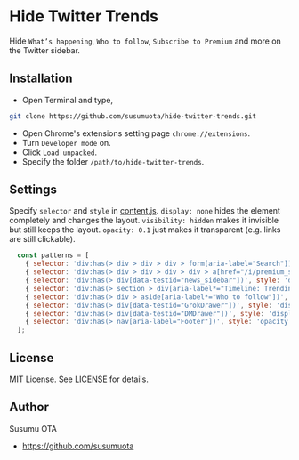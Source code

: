 # Hide Twitter Trends

Hide `What’s happening`, `Who to follow`, `Subscribe to Premium` and more on the Twitter sidebar.

## Installation

- Open Terminal and type,

```sh
git clone https://github.com/susumuota/hide-twitter-trends.git
```

- Open Chrome's extensions setting page `chrome://extensions`.
- Turn `Developer mode` on.
- Click `Load unpacked`.
- Specify the folder `/path/to/hide-twitter-trends`.

## Settings

Specify `selector` and `style` in [content.js](content.js). `display: none` hides the element completely and changes the layout. `visibility: hidden` makes it invisible but still keeps the layout. `opacity: 0.1` just makes it transparent (e.g. links are still clickable).

```javascript
  const patterns = [
    { selector: 'div:has(> div > div > div > form[aria-label="Search"])', style: 'opacity: 0.8' },
    { selector: 'div:has(> div > div > div > div > a[href="/i/premium_sign_up"] > div > span > div > span > span', style: 'display: none' },
    { selector: 'div:has(> div[data-testid="news_sidebar"])', style: 'display: none' },
    { selector: 'div:has(> section > div[aria-label*="Timeline: Trending now"])', style: 'display: none' },
    { selector: 'div:has(> div > aside[aria-label*="Who to follow"])', style: 'display: none' },
    { selector: 'div:has(> div[data-testid="GrokDrawer"])', style: 'display: none' },
    { selector: 'div:has(> div[data-testid="DMDrawer"])', style: 'display: none' },
    { selector: 'div:has(> nav[aria-label="Footer"])', style: 'opacity: 0.1' },
  ];
```

## License

MIT License. See [LICENSE](LICENSE) for details.

## Author

Susumu OTA
- https://github.com/susumuota
